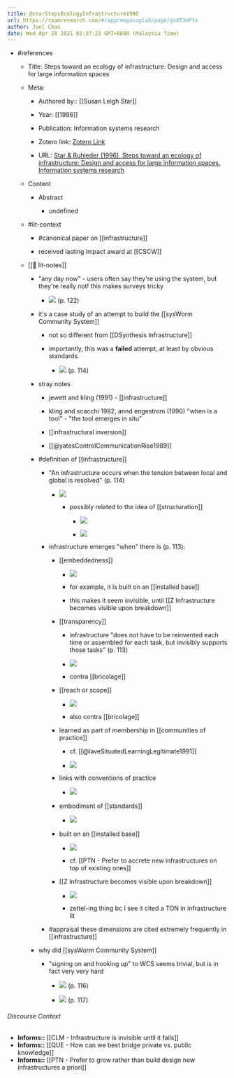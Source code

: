 ```yaml
---
title: @starStepsEcologyInfrastructure1996
url: https://roamresearch.com/#/app/megacoglab/page/qvXE3mPtx
author: Joel Chan
date: Wed Apr 28 2021 02:37:23 GMT+0800 (Malaysia Time)
---
```


- #references

    - Title: Steps toward an ecology of infrastructure: Design and access for large information spaces

    - Meta:

        - Authored by:: [[Susan Leigh Star]]

        - Year: [[1996]]

        - Publication: Information systems research

        - Zotero link: [Zotero Link](zotero://select/items/7_ERTERJWR)

        - URL: [Star & Ruhleder (1996). Steps toward an ecology of infrastructure: Design and access for large information spaces. Information systems research](https://pubsonline.informs.org/doi/abs/10.1287/isre.7.1.111)

    - Content

        - Abstract

            - undefined

    - #lit-context

        - #canonical paper on [[infrastructure]]

        - received lasting impact award at [[CSCW]]

    - [[📝 lit-notes]]

        - "any day now" - users often say they're using the system, but they're really not! this makes surveys tricky

            - ![](https://firebasestorage.googleapis.com/v0/b/firescript-577a2.appspot.com/o/imgs%2Fapp%2Fmegacoglab%2FAnHzCO3OX_.png?alt=media&token=770ca66d-9e88-4a3f-91c9-6e6325a9075f) (p. 122)

        - it's a case study of an attempt to build the [[sysWorm Community System]]

            - not so different from [[DSynthesis Infrastructure]]

            - importantly, this was a **failed** attempt, at least by obvious standards.

                - ![](https://firebasestorage.googleapis.com/v0/b/firescript-577a2.appspot.com/o/imgs%2Fapp%2Fmegacoglab%2FHu_INlacMK.png?alt=media&token=b8ae5f5e-e5c9-45b0-8dfb-7068b9660766) (p. 114)

        - stray notes

            - jewett and kling (1991) - [[infrastructure]]

            - kling and scacchi 1982, annd engestrom (1990) "when is a tool" - "the tool emerges in situ"

            - [[infrastructural inversion]]

            - [[@yatesControlCommunicationRise1989]]

        - #definition of [[infrastructure]]

            - "An infrastructure occurs when the tension between local and global is resolved" (p. 114)

                - ![](https://firebasestorage.googleapis.com/v0/b/firescript-577a2.appspot.com/o/imgs%2Fapp%2Fmegacoglab%2F6lpXRXr_FI.png?alt=media&token=190afbae-8471-494d-a47d-c55c3ef0eb71)

                    - possibly related to the idea of [[structuration]]

                        - ![](https://firebasestorage.googleapis.com/v0/b/firescript-577a2.appspot.com/o/imgs%2Fapp%2Fmegacoglab%2F1I8h1moXR5.png?alt=media&token=178edc64-5020-4c84-9984-5301814f46a6)

                        - ![](https://firebasestorage.googleapis.com/v0/b/firescript-577a2.appspot.com/o/imgs%2Fapp%2Fmegacoglab%2FN1eaOZ3wFN.png?alt=media&token=b3528b66-3af0-4af9-a042-0eeb62374617)

            - infrastructure emerges "when" there is (p. 113):

                - [[embeddedness]]

                    - ![](https://firebasestorage.googleapis.com/v0/b/firescript-577a2.appspot.com/o/imgs%2Fapp%2Fmegacoglab%2FPCapB_H7a2.png?alt=media&token=d097ff12-e380-4272-8c22-019362d9ac94)

                    - for example, it is built on an [[installed base]]

                    - this makes it seem invisible, until [[Z Infrastructure becomes visible upon breakdown]]

                - [[transparency]]

                    - infrastructure "does not have to be reinvented each time or assembled for each task, but invisibly supports those tasks" (p. 113)

                    - ![](https://firebasestorage.googleapis.com/v0/b/firescript-577a2.appspot.com/o/imgs%2Fapp%2Fmegacoglab%2FitfjRK8KMr.png?alt=media&token=621c39f4-aacd-4fc8-a99e-eff613521da5)

                    - contra [[bricolage]]

                - [[reach or scope]]

                    - ![](https://firebasestorage.googleapis.com/v0/b/firescript-577a2.appspot.com/o/imgs%2Fapp%2Fmegacoglab%2FsWVfbgo3DJ.png?alt=media&token=369ae4ad-cbb4-4c9c-a926-7a84405a48d6)

                    - also contra [[bricolage]]

                - learned as part of membership in [[communities of practice]]

                    - cf. [[@laveSituatedLearningLegitimate1991]]

                    - ![](https://firebasestorage.googleapis.com/v0/b/firescript-577a2.appspot.com/o/imgs%2Fapp%2Fmegacoglab%2F2QZvIo9qVq.png?alt=media&token=ac57314f-a656-4ee0-86b6-a64b3189b0b4)

                - links with conventions of practice

                    - ![](https://firebasestorage.googleapis.com/v0/b/firescript-577a2.appspot.com/o/imgs%2Fapp%2Fmegacoglab%2FOXbJaOQP-J.png?alt=media&token=f4d27599-d492-4ed3-9d09-832e262c1e72)

                - embodiment of [[standards]]

                    - ![](https://firebasestorage.googleapis.com/v0/b/firescript-577a2.appspot.com/o/imgs%2Fapp%2Fmegacoglab%2FS5LT8ETG_-.png?alt=media&token=1b9302fc-83de-45f1-9a14-cae094c5eb0e)

                - built on an [[installed base]]

                    - ![](https://firebasestorage.googleapis.com/v0/b/firescript-577a2.appspot.com/o/imgs%2Fapp%2Fmegacoglab%2FqHi-R6tVwY.png?alt=media&token=5d687c71-6c6d-4842-91bb-f8cff8870a4e)

                    - cf. [[PTN - Prefer to accrete new infrastructures on top of existing ones]]

                - [[Z Infrastructure becomes visible upon breakdown]]

                    - ![](https://firebasestorage.googleapis.com/v0/b/firescript-577a2.appspot.com/o/imgs%2Fapp%2Fmegacoglab%2FGgt-fLPRwq.png?alt=media&token=2b4f1956-9f20-4aa1-a2cb-d157817af88b)

                    - zettel-ing thing bc I see it cited a TON in infrastructure lit

            - #appraisal these dimensions are cited extremely frequently in [[infrastructure]]

        - why did [[sysWorm Community System]]

            - "signing on and hooking up" to WCS seems trivial, but is in fact very very hard

                - ![](https://firebasestorage.googleapis.com/v0/b/firescript-577a2.appspot.com/o/imgs%2Fapp%2Fmegacoglab%2FSsU9ePDFLP.png?alt=media&token=75fcce9e-49fb-41ee-b13a-bf185ebc6924) (p. 116)

                - ![](https://firebasestorage.googleapis.com/v0/b/firescript-577a2.appspot.com/o/imgs%2Fapp%2Fmegacoglab%2FunFpA_QCmA.png?alt=media&token=0f964900-8ba2-4456-b30a-213e5d056111) (p. 117)

###### Discourse Context

- **Informs::** [[CLM - Infrastructure is invisible until it fails]]
- **Informs::** [[QUE - How can we best bridge private vs. public knowledge]]
- **Informs::** [[PTN - Prefer to grow rather than build  design new infrastructures a priori]]
